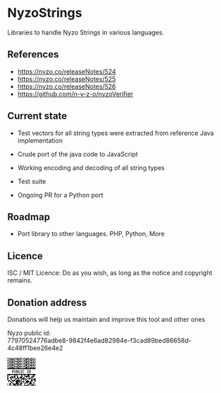 # NyzoStrings
Libraries to handle Nyzo Strings in various languages.

## References

- https://nyzo.co/releaseNotes/524
- https://nyzo.co/releaseNotes/525
- https://nyzo.co/releaseNotes/526
- https://github.com/n-y-z-o/nyzoVerifier

## Current state

- Test vectors for all string types were extracted from reference Java implementation
- Crude port of the java code to JavaScript
- Working encoding and decoding of all string types
- Test suite

- Ongoing PR for a Python port

## Roadmap

- Port library to other languages. PHP, Python, More

## Licence

ISC / MIT Licence: Do as you wish, as long as the notice and copyright remains.


## Donation address

Donations will help us maintain and improve this tool and other ones

Nyzo public id:  
77970524776adbe8-9842f4e6ad82984e-f3cad89bed86658d-4c48ff1bee26e4e2

![](https://github.com/AngainorDev/NyzoSpace/raw/master/angainor-pub.png)

